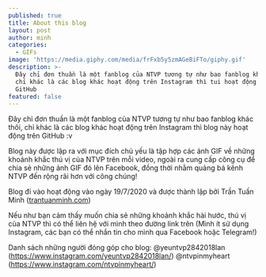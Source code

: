 ```yaml
---
published: true
title: About this blog
layout: post
author: minh
categories:
  - GIFs
image: 'https://media.giphy.com/media/frFxb5y5zmAGeBiFTo/giphy.gif'
description: >-
  Đây chỉ đơn thuần là một fanblog của NTVP tương tự như bao fanblog khác thôi,
  chỉ khác là các blog khác hoạt động trên Instagram thì tui hoạt động trên
  GitHub
featured: false
---
```

Đây chỉ đơn thuần là một fanblog của NTVP tương tự như bao fanblog khác thôi, chỉ khác là các blog khác hoạt động trên Instagram thì blog này hoạt động trên GitHub :v

Blog này được lập ra với mục đích chủ yếu là tập hợp các ảnh GIF về những khoảnh khắc thú vị của NTVP trên mỗi video, ngoài ra cung cấp công cụ để chia sẻ những ảnh GIF đó lên Facebook, đồng thời nhằm quảng bá kênh NTVP đến rộng rãi hơn với công chúng!

Blog đi vào hoạt động vào ngày 19/7/2020 và được thành lập bởi Trần Tuấn Minh ([trantuanminh.com](https://trantuanminh.com/ "https://trantuanminh.com/"))

Nếu như bạn cảm thấy muốn chia sẻ những khoảnh khắc hài hước, thú vị của NTVP thì có thể liên hệ với mình theo đường link trên (Mình ít sử dụng Instagram, các bạn có thể nhắn tin cho mình qua Facebook hoặc Telegram!)

Danh sách những người đóng góp cho blog:
@yeuntvp2842018lan (https://www.instagram.com/yeuntvp2842018lan/)
@ntvpinmyheart (https://www.instagram.com/ntvpinmyheart/)